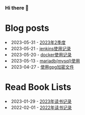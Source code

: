 ### Hi there 👋

<!--
**deletefromuser/deletefromuser** is a ✨ _special_ ✨ repository because its `README.md` (this file) appears on your GitHub profile.

Here are some ideas to get you started:

- 🔭 I’m currently working on ...
- 🌱 I’m currently learning ...
- 👯 I’m looking to collaborate on ...
- 🤔 I’m looking for help with ...
- 💬 Ask me about ...
- 📫 How to reach me: ...
- 😄 Pronouns: ...
- ⚡ Fun fact: ...
-->

# Blog posts
<!-- BLOG-POST-LIST:START -->
<li>2023-05-31 - <a href="https://deletefromuser.github.io/watch/2023040101/" rel="nofollow">2023年2季度</a></li><li>2023-05-21 - <a href="https://deletefromuser.github.io/web/2023052101/" rel="nofollow">jenkins使用记录</a></li><li>2023-05-20 - <a href="https://deletefromuser.github.io/web/2023052001/" rel="nofollow">docker使用记录</a></li><li>2023-05-13 - <a href="https://deletefromuser.github.io/sql/2023051301/" rel="nofollow">mariadb&lpar;mysql&rpar;使用</a></li><li>2023-04-27 - <a href="https://deletefromuser.github.io/tip/2023051302/" rel="nofollow">使用gpg加密文件</a></li>
<!-- BLOG-POST-LIST:END -->

# Read Book Lists
<!-- READ-BOOK-LIST:START -->
<li>2023-01-29 - <a href="https://deletefromuser.github.io/read/2023012901/" rel="nofollow">2023年读书记录</a></li><li>2022-02-01 - <a href="https://deletefromuser.github.io/read/2022030701/" rel="nofollow">2022年读书记录</a></li>
<!-- READ-BOOK-LIST:END -->
